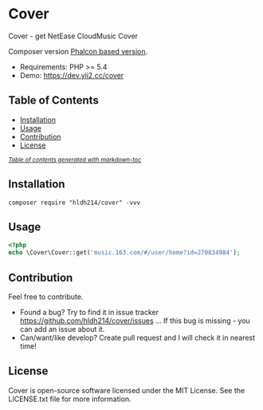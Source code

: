Cover
=====================

Cover - get NetEase CloudMusic Cover

Composer version [Phalcon based version](https://github.com/hldh214/cover/tree/master).

* Requirements: PHP >= 5.4
* Demo: https://dev.yii2.cc/cover

## Table of Contents

- [Installation](#installation)
- [Usage](#usage)
- [Contribution](#contribution)
- [License](#license)

<small><i><a href='http://ecotrust-canada.github.io/markdown-toc/'>Table of contents generated with markdown-toc</a></i></small>

Installation
------------
```shell
composer require "hldh214/cover" -vvv
```


Usage
-----
```php
<?php
echo \Cover\Cover::get('music.163.com/#/user/home?id=270834984');
```


Contribution
------------
Feel free to contribute.

* Found a bug? Try to find it in issue tracker https://github.com/hldh214/cover/issues ... If this bug is missing - you can add an issue about it.
* Can/want/like develop? Create pull request and I will check it in nearest time!


License
-------
Cover is open-source software licensed under the MIT License. See the LICENSE.txt file for more information.
